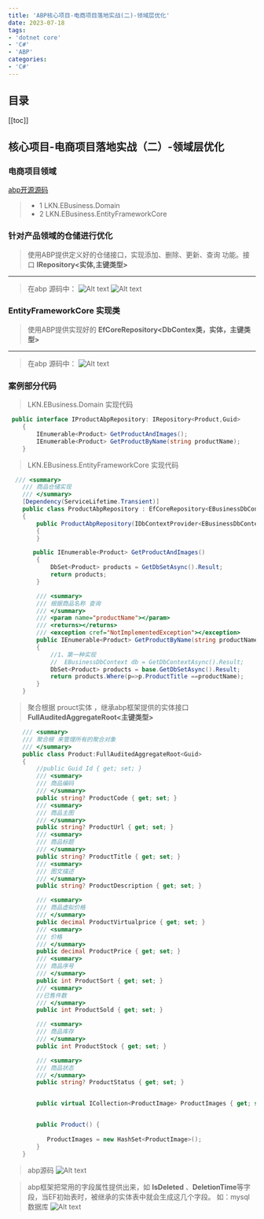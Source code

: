```yaml
---
title: 'ABP核心项目-电商项目落地实战(二)-领域层优化'
date: 2023-07-18
tags:
- 'dotnet core'
- 'C#'
- 'ABP'
categories:
- 'C#'
---
```


## 目录
[[toc]]

## 核心项目-电商项目落地实战（二）-领域层优化

### 电商项目领域
[abp开源源码](https://github.com/abpframework/abp)
>* 1     LKN.EBusiness.Domain
>* 2     LKN.EBusiness.EntityFrameworkCore


### 针对产品领域的仓储进行优化
>使用ABP提供定义好的仓储接口，实现添加、删除、更新、查询 功能。接口 **IRepository<实体,主键类型>** 
---
>在abp 源码中：
   ![Alt text](/images/dotnet/abp4_0001image.png)
   ![Alt text](/images/dotnet/abp4_0002image.png)

### EntityFrameworkCore 实现类
> 使用ABP提供实现好的 **EfCoreRepository<DbContex类，实体，主键类型>** 
---
>在abp 源码中：
![Alt text](/images/dotnet/abp4_0004image.png)


### 案例部分代码

> LKN.EBusiness.Domain 实现代码
``` C# 
 public interface IProductAbpRepository: IRepository<Product,Guid>
    {
        IEnumerable<Product> GetProductAndImages();
        IEnumerable<Product> GetProductByName(string productName);
    }
```
> LKN.EBusiness.EntityFrameworkCore 实现代码
``` C#
  /// <summary>
    /// 商品仓储实现
    /// </summary>
    [Dependency(ServiceLifetime.Transient)]
    public class ProductAbpRepository : EfCoreRepository<EBusinessDbContext, Product, Guid>, IProductAbpRepository
    {
        public ProductAbpRepository(IDbContextProvider<EBusinessDbContext> dbContextProvider) : base(dbContextProvider)
        {
        }

       public IEnumerable<Product> GetProductAndImages()
        {
            DbSet<Product> products = GetDbSetAsync().Result;
            return products;
        }

        /// <summary>
        /// 根据商品名称 查询
        /// </summary>
        /// <param name="productName"></param>
        /// <returns></returns>
        /// <exception cref="NotImplementedException"></exception>
        public IEnumerable<Product> GetProductByName(string productName)
        {
            //1、第一种实现
            //  EBusinessDbContext db = GetDbContextAsync().Result;
            DbSet<Product> products = base.GetDbSetAsync().Result;
            return products.Where(p=>p.ProductTitle ==productName);
        }
    }
```
> 聚合根据 prouct实体 ，继承abp框架提供的实体接口 **FullAuditedAggregateRoot<主键类型>**
``` C#
    /// <summary>
    /// 聚合根 来管理所有的聚合对象
    /// </summary>
    public class Product:FullAuditedAggregateRoot<Guid>
    {
        //public Guid Id { get; set; }         
        /// <summary>
        /// 商品编码
        /// </summary>
        public string? ProductCode { get; set; }
        /// <summary>
        /// 商品主图
        /// </summary>
        public string? ProductUrl { get; set; }
        /// <summary>
        /// 商品标题
        /// </summary>
        public string? ProductTitle { get; set; }
        /// <summary>
        /// 图文描述
        /// </summary>
        public string? ProductDescription { get; set; }

        /// <summary>
        /// 商品虚拟价格
        /// </summary>
        public decimal ProductVirtualprice { get; set; }
        /// <summary>
        /// 价格
        /// </summary>
        public decimal ProductPrice { get; set; }
        /// <summary>
        /// 商品序号
        /// </summary>
        public int ProductSort { get; set; }
        /// <summary>
        //已售件数
        /// </summary>
        public int ProductSold { get; set; }

        /// <summary>
        /// 商品库存
        /// </summary>
        public int ProductStock { get; set; }

        /// <summary>
        /// 商品状态
        /// </summary>
        public string? ProductStatus { get; set; }


        public virtual ICollection<ProductImage> ProductImages { get; set; }


        public Product() { 
        
           ProductImages = new HashSet<ProductImage>();
        }
    }
```
>abp源码
![Alt text](/images/dotnet/abp4_0005image.png)
 
>abp框架把常用的字段属性提供出来，如 **IsDeleted** 、**DeletionTime**等字段，当EF初始表时，被继承的实体表中就会生成这几个字段。
如：mysql 数据库
![Alt text](/images/dotnet/abp4_0006image.png)